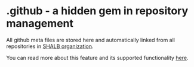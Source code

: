 # .github - a hidden gem in repository management

All github meta files are stored here and automatically linked from all repositories in [SHALB organization](https://github.com/msproadshow).

You can read more about this feature and its supported functionality [here](https://docs.github.com/en/github/building-a-strong-community/creating-a-default-community-health-file#supported-file-types).
